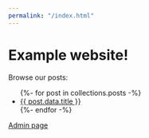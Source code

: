 ```yaml
---
permalink: "/index.html"
---
```



# Example website!

Browse our posts:
<ul>
{%- for post in collections.posts -%}
  <li><a href="{{ post.url }}">{{ post.data.title }}</a></li>
{%- endfor -%}
</ul>


[Admin page](/admin)
